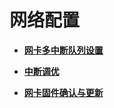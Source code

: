 # 网络配置

-   **[网卡多中断队列设置](网卡多中断队列设置.md)**  

-   **[中断调优](中断调优.md)**  

-   **[网卡固件确认与更新](网卡固件确认与更新.md)**  


